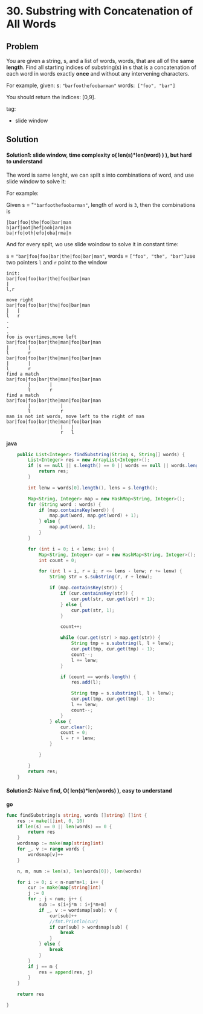 # 30. Substring with Concatenation of All Words

## Problem
You are given a string, s, and a list of words, words, that are all of the **same length**. Find all starting indices of substring(s) in s that is a concatenation of each word in words exactly **once** and without any intervening characters.

For example, given:
s: ```"barfoothefoobarman"```
words:``` ["foo", "bar"]```

You should return the indices: [0,9].

tag:
- slide window

## Solution


#### Solution1: slide window, time complexity o( len(s)*len(word) ) ), but hard to understand

The word is same lenght, we can spilt s into combinations of word, and use slide window to solve it:

For example:

Given s = "```"barfoothefoobarman"```, length of word is ```3```,  then the combinations is 
```
|bar|foo|the|foo|bar|man
b|arf|oot|hef|oob|arm|an
ba|rfo|oth|efo|oba|rma|n
```

And for every spilt, wo use slide woindow to solve it in constant time:

s = ```"bar|foo|foo|bar|the|foo|bar|man"```, words = ```["foo", "the", "bar"]```use two pointers ```l``` and ```r``` point to the window
```
init:
bar|foo|foo|bar|the|foo|bar|man
|
l,r

move right
bar|foo|foo|bar|the|foo|bar|man
|   |
l   r
.
.
.
foo is overtimes,move left
bar|foo|foo|bar|the|man|foo|bar|man
|       |
l       r
bar|foo|foo|bar|the|man|foo|bar|man
|       |
l       r
find a match
bar|foo|foo|bar|the|man|foo|bar|man
        |       |
        l       r
find a match
bar|foo|foo|bar|the|man|foo|bar|man
        |           |
        l           r
man is not int words, move left to the right of man
bar|foo|foo|bar|the|man|foo|bar|man
                    |   |
                    r   l
```


**java**
```java
	public List<Integer> findSubstring(String s, String[] words) {
		List<Integer> res = new ArrayList<Integer>();
		if (s == null || s.length() == 0 || words == null || words.length == 0) {
			return res;
		}

		int lenw = words[0].length(), lens = s.length();

		Map<String, Integer> map = new HashMap<String, Integer>();
		for (String word : words) {
			if (map.containsKey(word)) {
				map.put(word, map.get(word) + 1);
			} else {
				map.put(word, 1);
			}
		}

		for (int i = 0; i < lenw; i++) {
			Map<String, Integer> cur = new HashMap<String, Integer>();
			int count = 0;

			for (int l = i, r = i; r <= lens - lenw; r += lenw) {
				String str = s.substring(r, r + lenw);

				if (map.containsKey(str)) {
					if (cur.containsKey(str)) {
						cur.put(str, cur.get(str) + 1);
					} else {
						cur.put(str, 1);
					}

					count++;

					while (cur.get(str) > map.get(str)) {
						String tmp = s.substring(l, l + lenw);
						cur.put(tmp, cur.get(tmp) - 1);
						count--;
						l += lenw;
					}

					if (count == words.length) {
						res.add(l);

						String tmp = s.substring(l, l + lenw);
						cur.put(tmp, cur.get(tmp) - 1);
						l += lenw;
						count--;
					}
				} else {
					cur.clear();
					count = 0;
					l = r + lenw;
				}

			}

		}
		return res;
	}
```

#### Solution2: Naive find, O( len(s)*len(words) ), easy to understand
**go**
```go
func findSubstring(s string, words []string) []int {
	res := make([]int, 0, 10)
	if len(s) == 0 || len(words) == 0 {
		return res
	}
	wordsmap := make(map[string]int)
	for _, v := range words {
		wordsmap[v]++
	}

	n, m, num := len(s), len(words[0]), len(words)

	for i := 0; i < n-num*m+1; i++ {
		cur := make(map[string]int)
		j := 0
		for ; j < num; j++ {
			sub := s[i+j*m : i+j*m+m]
			if _, v := wordsmap[sub]; v {
				cur[sub]++
				//fmt.Println(cur)
				if cur[sub] > wordsmap[sub] {
					break
				}
			} else {
				break
			}
		}
		if j == m {
			res = append(res, j)
		}
	}

	return res

}
```